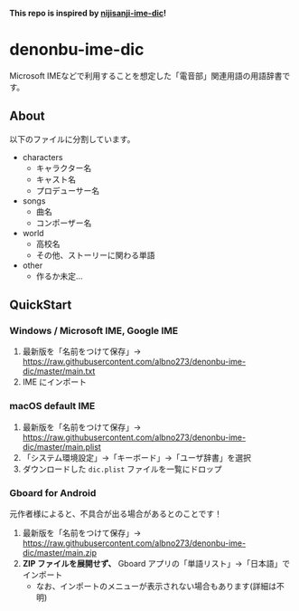 **This repo is inspired by [nijisanji-ime-dic](git@github.com:albno273/denonbu-ime-dic.git)!**

# denonbu-ime-dic

Microsoft IMEなどで利用することを想定した「電音部」関連用語の用語辞書です。

## About

以下のファイルに分割しています。

- characters
  - キャラクター名
  - キャスト名
  - プロデューサー名
- songs
  - 曲名
  - コンポーザー名
- world
  - 高校名
  - その他、ストーリーに関わる単語
- other
  - 作るか未定…

## QuickStart

### Windows / Microsoft IME, Google IME

1. 最新版を「名前をつけて保存」→ <https://raw.githubusercontent.com/albno273/denonbu-ime-dic/master/main.txt>
1. IME にインポート

### macOS default IME

1. 最新版を「名前をつけて保存」→ <https://raw.githubusercontent.com/albno273/denonbu-ime-dic/master/main.plist>
1. 「システム環境設定」→「キーボード」→「ユーザ辞書」を選択
1. ダウンロードした `dic.plist` ファイルを一覧にドロップ

### Gboard for Android

元作者様によると、不具合が出る場合があるとのことです！

1. 最新版を「名前をつけて保存」→ <https://raw.githubusercontent.com/albno273/denonbu-ime-dic/master/main.zip>
1. **ZIP ファイルを展開せず、** Gboard アプリの「単語リスト」→「日本語」でインポート
    - なお、インポートのメニューが表示されない場合もあります(詳細は不明)

